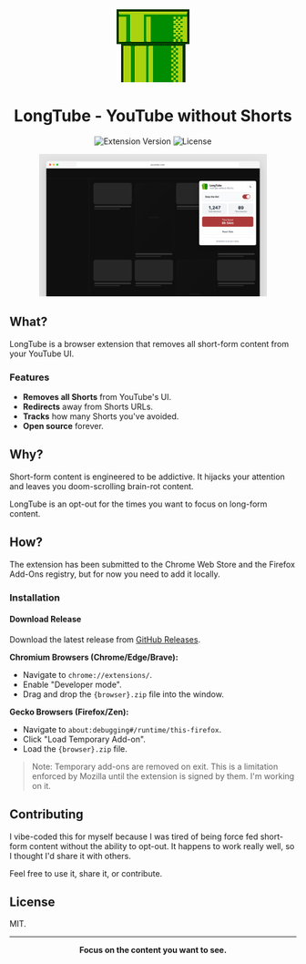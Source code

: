 <div align="center">
  <img src="assets/icon128.png" alt="LongTube Logo" width="128" height="128">

# LongTube - YouTube without Shorts

![Extension Version](https://img.shields.io/badge/version-0.1.0--beta.1-blue.svg)
![License](https://img.shields.io/badge/license-MIT-green.svg)

</div>

<div align="center">
  <img src="docs/images/screenshot-popup-1280x800.png" alt="LongTube Extension Popup" width="400">
</div>

## What?

LongTube is a browser extension that removes all short-form content from your YouTube UI.

### Features

- **Removes all Shorts** from YouTube's UI.
- **Redirects** away from Shorts URLs.
- **Tracks** how many Shorts you've avoided.
- **Open source** forever.

## Why?

Short-form content is engineered to be addictive. It hijacks your attention and leaves you doom-scrolling brain-rot
content.

LongTube is an opt-out for the times you want to focus on long-form content.

## How?

The extension has been submitted to the Chrome Web Store and the Firefox Add-Ons registry, but for now you need to add
it locally.

### Installation

#### Download Release

Download the latest release from [GitHub Releases](https://github.com/nickcorin/longtube/releases).

**Chromium Browsers (Chrome/Edge/Brave):**

- Navigate to `chrome://extensions/`.
- Enable "Developer mode".
- Drag and drop the `{browser}.zip` file into the window.

**Gecko Browsers (Firefox/Zen):**

- Navigate to `about:debugging#/runtime/this-firefox`.
- Click "Load Temporary Add-on".
- Load the `{browser}.zip` file.

> Note: Temporary add-ons are removed on exit. This is a limitation enforced by Mozilla until the extension is signed
> by them. I'm working on it.

## Contributing

I vibe-coded this for myself because I was tired of being force fed short-form content without the ability to opt-out. It happens to work really well, so I thought I'd share it with others.

Feel free to use it, share it, or contribute.

## License

MIT.

---

<div align="center">

**Focus on the content you want to see.**

</div>
